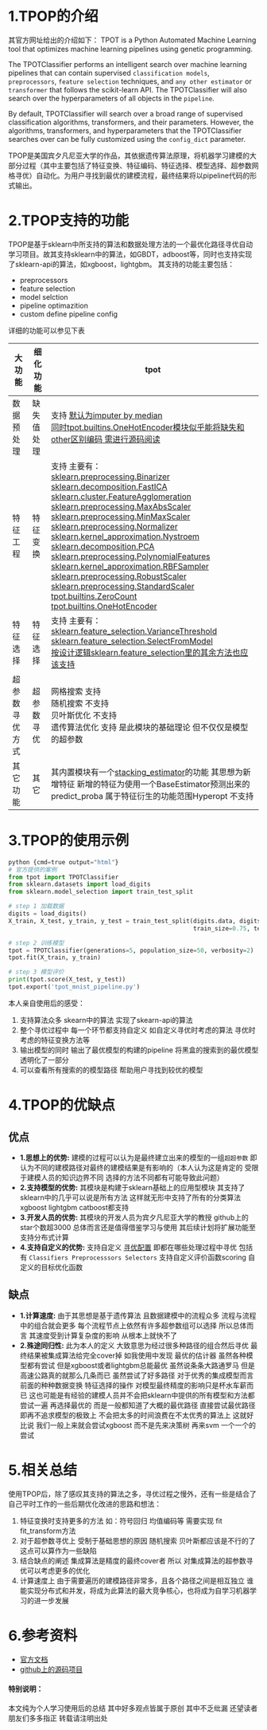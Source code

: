 # 1.TPOP的介绍

其官方网址给出的介绍如下：
TPOT is a Python Automated Machine Learning tool that optimizes machine learning pipelines using genetic programming.

The TPOTClassifier performs an intelligent search over machine learning pipelines that can contain supervised `classification models`, `preprocessors`, `feature selection` techniques, and `any other estimator` or `transformer` that follows the scikit-learn API. The TPOTClassifier will also search over the hyperparameters of all objects in the `pipeline`.

By default, TPOTClassifier will search over a broad range of supervised classification algorithms, transformers, and their parameters. However, the algorithms, transformers, and hyperparameters that the TPOTClassifier searches over can be fully customized using the `config_dict` parameter.

TPOP是美国宾夕凡尼亚大学的作品，其依据遗传算法原理，将机器学习建模的大部分过程（其中主要包括了特征变换、特征编码、特征选择、模型选择、超参数网格寻优）自动化。为用户寻找到最优的建模流程，最终结果将以pipeline代码的形式输出。

# 2.TPOP支持的功能

TPOP是基于sklearn中所支持的算法和数据处理方法的一个最优化路径寻优自动学习项目。故其支持sklearn中的算法，如GBDT，adboost等，同时也支持实现了sklearn-api的算法，如xgboost，lightgbm。
其支持的功能主要包括：

* preprocessors
* feature selection
* model selction
* pipeline optimazition
* custom define pipeline config

详细的功能可以参见下表

大功能|细化功能|tpot
--|--|--
数据预处理|缺失值处理|支持 [默认为imputer by median](http://epistasislab.github.io/tpot/api/) <br> [同时tpot.builtins.OneHotEncoder模块似乎能将缺失和other区别编码 需进行源码阅读](https://github.com/EpistasisLab/tpot/blob/master/tpot/builtins/one_hot_encoder.py)
特征工程 |特征变换|支持 主要有：<br> [sklearn.preprocessing.Binarizer](http://scikit-learn.org/stable/modules/generated/sklearn.preprocessing.Binarizer.html) <br>  [sklearn.decomposition.FastICA](http://scikit-learn.org/stable/modules/generated/sklearn.decomposition.FastICA.html) <br>  [sklearn.cluster.FeatureAgglomeration](http://scikit-learn.org/stable/modules/generated/sklearn.cluster.FeatureAgglomeration.html) <br>  [sklearn.preprocessing.MaxAbsScaler](http://scikit-learn.org/stable/modules/generated/sklearn.preprocessing.MaxAbsScaler.html) <br>  [sklearn.preprocessing.MinMaxScaler](http://scikit-learn.org/stable/modules/generated/sklearn.preprocessing.MinMaxScaler.html) <br>  [sklearn.preprocessing.Normalizer](http://scikit-learn.org/stable/modules/generated/sklearn.preprocessing.Normalizer.html) <br>  [sklearn.kernel_approximation.Nystroem](http://scikit-learn.org/stable/modules/generated/sklearn.kernel_approximation.Nystroem.html) <br>  [sklearn.decomposition.PCA](http://scikit-learn.org/stable/modules/generated/sklearn.decomposition.PCA.html) <br>  [sklearn.preprocessing.PolynomialFeatures](http://scikit-learn.org/stable/modules/generated/sklearn.preprocessing.PolynomialFeatures.html) <br> [sklearn.kernel_approximation.RBFSampler](http://scikit-learn.org/stable/modules/generated/sklearn.kernel_approximation.RBFSampler.html) <br> [sklearn.preprocessing.RobustScaler](http://scikit-learn.org/stable/modules/generated/sklearn.preprocessing.RobustScaler.html) <br> [sklearn.preprocessing.StandardScaler](http://scikit-learn.org/stable/modules/generated/sklearn.preprocessing.StandardScaler.html) <br> [tpot.builtins.ZeroCount](https://github.com/EpistasisLab/tpot/blob/master/tpot/builtins/zero_count.py) <br> [tpot.builtins.OneHotEncoder](https://github.com/EpistasisLab/tpot/blob/master/tpot/builtins/one_hot_encoder.py)
特征选择|特征选择|支持 主要有： <br>  [sklearn.feature_selection.VarianceThreshold](http://scikit-learn.org/stable/modules/generated/sklearn.feature_selection.VarianceThreshold.html#sklearn.feature_selection.VarianceThreshold) <br>  [sklearn.feature_selection.SelectFromModel](http://scikit-learn.org/stable/modules/generated/sklearn.feature_selection.SelectFromModel.html) <br> [按设计逻辑sklearn.feature_selection里的其余方法也应该支持](http://scikit-learn.org/stable/modules/classes.html#module-sklearn.feature_selection)
超参数寻优方式|超参数寻优|网格搜索 支持 <br>  随机搜索 不支持 <br>  贝叶斯优化 不支持 <br>  遗传算法优化 支持 是此模块的基础理论 但不仅仅是模型的超参数 <br>
其它功能|其它|其内置模块有一个[stacking_estimator](https://github.com/EpistasisLab/tpot/blob/master/tpot/builtins/stacking_estimator.py)的功能 其思想为新增特征 新增的特征为使用一个BaseEstimator预测出来的predict_proba 属于特征衍生的功能范围Hyperopt 不支持

# 3.TPOP的使用示例

```python
python {cmd=true output="html"}
# 官方提供的案例
from tpot import TPOTClassifier
from sklearn.datasets import load_digits
from sklearn.model_selection import train_test_split

# step 1 加载数据
digits = load_digits()
X_train, X_test, y_train, y_test = train_test_split(digits.data, digits.target,
                                                    train_size=0.75, test_size=0.25)

# step 2 训练模型
tpot = TPOTClassifier(generations=5, population_size=50, verbosity=2)
tpot.fit(X_train, y_train)

# step 3 模型评价
print(tpot.score(X_test, y_test))
tpot.export('tpot_mnist_pipeline.py')
```

本人亲自使用后的感受：

1. 支持算法众多 skearn中的算法 实现了skearn-api的算法
2. 整个寻优过程中 每一个环节都支持自定义 如自定义寻优时考虑的算法 寻优时考虑的特征变换方法等
3. 输出模型的同时 输出了最优模型的构建的pipeline 将黑盒的搜索到的最优模型透明化了一部分
4. 可以查看所有搜索的的模型路径 帮助用户寻找到较优的模型

# 4.TPOP的优缺点

## 优点

* __1.思想上的优势:__   建模的过程可以认为是最终建立出来的模型的一组`超超参数` 即认为不同的建模路径对最终的建模结果是有影响的（本人认为这是肯定的 受限于建模人员的知识边界不同 选择的方法不同都有可能导致此问题）
* __2.支持模型的优势:__  其模块是构建于sklearn基础上的应用型模块 其支持了sklearn中的几乎可以说是所有方法 这样就无形中支持了所有的分类算法 xgboost lightgbm catboost都支持
* __3.开发人员的优势:__  其模块的开发人员为宾夕凡尼亚大学的教授 github上的star个数超3000 总体而言还是值得借鉴学习与使用 其后续计划将扩展功能至支持分布式计算
* __4.支持自定义的优势:__  支持自定义 [寻优配置](https://github.com/EpistasisLab/tpot/tree/master/tpot/config) 即都在哪些处理过程中寻优 包括有 `Classifiers Preprocesssors Selectors` 支持自定义评价函数scoring 自定义的目标优化函数

## 缺点

* __1.计算速度:__  由于其思想是基于遗传算法 且数据建模中的流程众多 流程与流程中的组合就会更多 每个流程节点上依然有许多超参数组可以选择 所以总体而言 其速度受到计算复杂度的影响 从根本上就快不了
* __2.殊途同归性:__  此为本人的定义 大致意思为经过很多种路径的组合然后寻优 最终结果被集成算法给完全cover掉 如我使用中发现 最优的估计器 虽然各种模型都有尝试 但是xgboost或者lightgbm总能最优 虽然说条条大路通罗马 但是高速公路真的就那么几条而已 虽然尝试了好多路径 对于优秀的集成模型而言 前面的种种数据变换 特征选择的操作 对模型最终精度的影响只是杯水车薪而已 这也可能是有经验的建模人员并不会把sklearn中提供的所有模型和方法都尝试一遍 再选择最优的 而是一般都知道了大概的最优路径 直接尝试最优路径 即再不追求模型的极致上 不会把太多的时间浪费在不太优秀的算法上 这就好比说 我们一般上来就会尝试xgboost 而不是先来决策树 再来svm 一个一个的尝试

# 5.相关总结

使用TPOP后，除了感叹其支持的算法之多，寻优过程之慢外，还有一些是结合了自己平时工作的一些后期优化改进的思路和想法：

1. 特征变换时支持更多的方法 如：符号回归 均值编码等 需要实现 fit fit_transform方法
2. 对于超参数寻优上 受制于基础思想的原因 随机搜索 贝叶斯都应该是不行的了 这点可以算作为一些缺陷
3. 结合缺点的阐述 集成算法是精度的最终cover者 所以 对集成算法的超参数寻优可以考虑更多的优化
4. 计算速度上 由于需要遍历的建模路径非常多，且各个路径之间是相互独立 谁能实现分布式和并发，将成为此算法的最大竞争核心，也将成为自学习机器学习的进一步发展

# 6.参考资料

* [官方文档](http://epistasislab.github.io/tpot/)
* [github上的源码项目](https://github.com/EpistasisLab/tpot)

#### 特别说明：

本文纯为个人学习使用后的总结 其中好多观点皆属于原创 其中不乏纰漏 还望读者朋友们多多指正 转载请注明出处